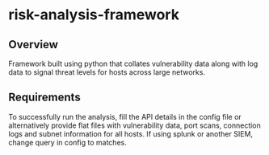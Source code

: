 # risk-analysis-framework

## Overview
Framework built using python that collates vulnerability data along with log data to signal threat levels for hosts across large networks.

## Requirements
To successfully run the analysis, fill the API details in the config file or alternatively provide flat files with vulnerability data, port scans, connection logs and subnet information for all hosts. If using splunk or another SIEM, change query in config to matches.
